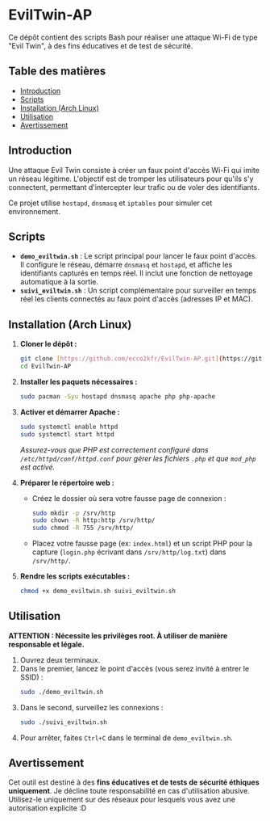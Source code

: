 # EvilTwin-AP

Ce dépôt contient des scripts Bash pour réaliser une attaque Wi-Fi de type "Evil Twin", à des fins éducatives et de test de sécurité.

## Table des matières

* [Introduction](#introduction)
* [Scripts](#scripts)
* [Installation (Arch Linux)](#installation-arch-linux)
* [Utilisation](#utilisation)
* [Avertissement](#avertissement)

## Introduction

Une attaque Evil Twin consiste à créer un faux point d'accès Wi-Fi qui imite un réseau légitime. L'objectif est de tromper les utilisateurs pour qu'ils s'y connectent, permettant d'intercepter leur trafic ou de voler des identifiants.

Ce projet utilise `hostapd`, `dnsmasq` et `iptables` pour simuler cet environnement.

## Scripts

* **`demo_eviltwin.sh`** : Le script principal pour lancer le faux point d'accès. Il configure le réseau, démarre `dnsmasq` et `hostapd`, et affiche les identifiants capturés en temps réel. Il inclut une fonction de nettoyage automatique à la sortie.
* **`suivi_eviltwin.sh`** : Un script complémentaire pour surveiller en temps réel les clients connectés au faux point d'accès (adresses IP et MAC).

## Installation (Arch Linux)

1.  **Cloner le dépôt :**
    ```bash
    git clone [https://github.com/ecco2kfr/EvilTwin-AP.git](https://github.com/ecco2kfr/EvilTwin-AP.git)
    cd EvilTwin-AP
    ```

2.  **Installer les paquets nécessaires :**
    ```bash
    sudo pacman -Syu hostapd dnsmasq apache php php-apache
    ```

3.  **Activer et démarrer Apache :**
    ```bash
    sudo systemctl enable httpd
    sudo systemctl start httpd
    ```
    *Assurez-vous que PHP est correctement configuré dans `/etc/httpd/conf/httpd.conf` pour gérer les fichiers `.php` et que `mod_php` est activé.*

4.  **Préparer le répertoire web :**
    * Créez le dossier où sera votre fausse page de connexion :
        ```bash
        sudo mkdir -p /srv/http
        sudo chown -R http:http /srv/http/
        sudo chmod -R 755 /srv/http/
        ```
    * Placez votre fausse page (ex: `index.html`) et un script PHP pour la capture (`login.php` écrivant dans `/srv/http/log.txt`) dans `/srv/http/`.

5.  **Rendre les scripts exécutables :**
    ```bash
    chmod +x demo_eviltwin.sh suivi_eviltwin.sh
    ```

## Utilisation

**ATTENTION : Nécessite les privilèges root. À utiliser de manière responsable et légale.**

1.  Ouvrez deux terminaux.
2.  Dans le premier, lancez le point d'accès (vous serez invité à entrer le SSID) :
    ```bash
    sudo ./demo_eviltwin.sh
    ```
3.  Dans le second, surveillez les connexions :
    ```bash
    sudo ./suivi_eviltwin.sh
    ```
4.  Pour arrêter, faites `Ctrl+C` dans le terminal de `demo_eviltwin.sh`.

## Avertissement

Cet outil est destiné à des **fins éducatives et de tests de sécurité éthiques uniquement**. Je décline toute responsabilité en cas d'utilisation abusive. Utilisez-le uniquement sur des réseaux pour lesquels vous avez une autorisation explicite :D